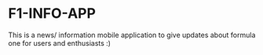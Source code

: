 # F1-INFO-APP
This is a news/ information mobile application to give updates about formula one for users and enthusiasts :)
